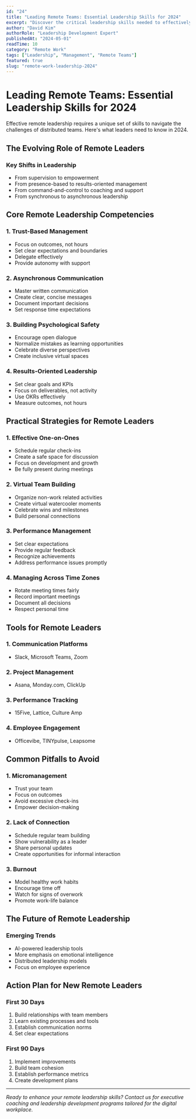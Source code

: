 ```yaml
---
id: "24"
title: "Leading Remote Teams: Essential Leadership Skills for 2024"
excerpt: "Discover the critical leadership skills needed to effectively manage and inspire remote teams in today's digital workplace."
author: "David Kim"
authorRole: "Leadership Development Expert"
publishedAt: "2024-05-01"
readTime: 10
category: "Remote Work"
tags: ["Leadership", "Management", "Remote Teams"]
featured: true
slug: "remote-work-leadership-2024"
---
```


# Leading Remote Teams: Essential Leadership Skills for 2024

Effective remote leadership requires a unique set of skills to navigate the challenges of distributed teams. Here's what leaders need to know in 2024.

## The Evolving Role of Remote Leaders

### Key Shifts in Leadership

- From supervision to empowerment
- From presence-based to results-oriented management
- From command-and-control to coaching and support
- From synchronous to asynchronous leadership

## Core Remote Leadership Competencies

### 1. Trust-Based Management

- Focus on outcomes, not hours
- Set clear expectations and boundaries
- Delegate effectively
- Provide autonomy with support

### 2. Asynchronous Communication

- Master written communication
- Create clear, concise messages
- Document important decisions
- Set response time expectations

### 3. Building Psychological Safety

- Encourage open dialogue
- Normalize mistakes as learning opportunities
- Celebrate diverse perspectives
- Create inclusive virtual spaces

### 4. Results-Oriented Leadership

- Set clear goals and KPIs
- Focus on deliverables, not activity
- Use OKRs effectively
- Measure outcomes, not hours

## Practical Strategies for Remote Leaders

### 1. Effective One-on-Ones

- Schedule regular check-ins
- Create a safe space for discussion
- Focus on development and growth
- Be fully present during meetings

### 2. Virtual Team Building

- Organize non-work related activities
- Create virtual watercooler moments
- Celebrate wins and milestones
- Build personal connections

### 3. Performance Management

- Set clear expectations
- Provide regular feedback
- Recognize achievements
- Address performance issues promptly

### 4. Managing Across Time Zones

- Rotate meeting times fairly
- Record important meetings
- Document all decisions
- Respect personal time

## Tools for Remote Leaders

### 1. Communication Platforms

- Slack, Microsoft Teams, Zoom

### 2. Project Management

- Asana, Monday.com, ClickUp

### 3. Performance Tracking

- 15Five, Lattice, Culture Amp

### 4. Employee Engagement

- Officevibe, TINYpulse, Leapsome

## Common Pitfalls to Avoid

### 1. Micromanagement

- Trust your team
- Focus on outcomes
- Avoid excessive check-ins
- Empower decision-making

### 2. Lack of Connection

- Schedule regular team building
- Show vulnerability as a leader
- Share personal updates
- Create opportunities for informal interaction

### 3. Burnout

- Model healthy work habits
- Encourage time off
- Watch for signs of overwork
- Promote work-life balance

## The Future of Remote Leadership

### Emerging Trends

- AI-powered leadership tools
- More emphasis on emotional intelligence
- Distributed leadership models
- Focus on employee experience

## Action Plan for New Remote Leaders

### First 30 Days

1. Build relationships with team members
2. Learn existing processes and tools
3. Establish communication norms
4. Set clear expectations

### First 90 Days

1. Implement improvements
2. Build team cohesion
3. Establish performance metrics
4. Create development plans

---

_Ready to enhance your remote leadership skills? Contact us for executive coaching and leadership development programs tailored for the digital workplace._
